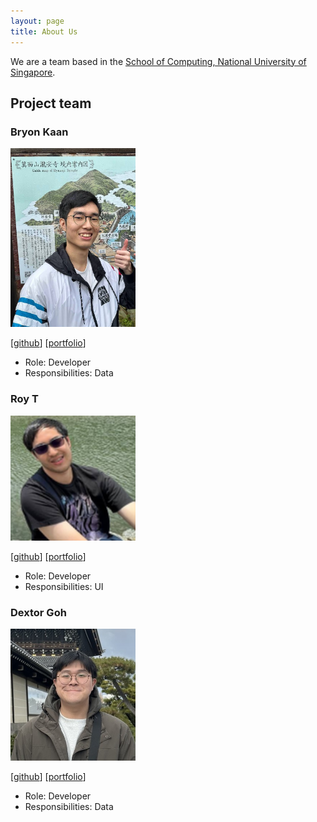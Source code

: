```yaml
---
layout: page
title: About Us
---
```


We are a team based in the [School of Computing, National University of Singapore](https://www.comp.nus.edu.sg).

## Project team

### Bryon Kaan

<img src="images/bryonk.png" width="200px">

[[github](https://github.com/bryonk)]
[[portfolio](team/bryonk.md)]

* Role: Developer
* Responsibilities: Data

### Roy T

<img src="images/rt0118.png" width="200px">

[[github](http://github.com/RT0118)]
[[portfolio](team/rt0118.md)]

* Role: Developer
* Responsibilities: UI

### Dextor Goh

<img src="images/zerolegacy.png" width="200px">

[[github](http://github.com/zerolegacy)] [[portfolio](team/zerolegacy.md)]

* Role: Developer
* Responsibilities: Data
